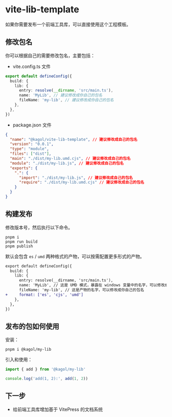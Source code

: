 # vite-lib-template

如果你需要发布一个前端工具库，可以直接使用这个工程模板。

## 修改包名

你可以根据自己的需要修改包名，主要包括：

- vite.config.ts 文件

```typescript
export default defineConfig({
  build: {
    lib: {
      entry: resolve(__dirname, 'src/main.ts'),
      name: 'MyLib', // 建议修改成你自己的包名
      fileName: 'my-lib', // 建议修改成你自己的包名
    },
  },
})
```

- package.json 文件

```json
{
  "name": "@kagol/vite-lib-template", // 建议修改成自己的包名
  "version": "0.0.1",
  "type": "module",
  "files": ["dist"],
  "main": "./dist/my-lib.umd.cjs", // 建议修改成自己的包名
  "module": "./dist/my-lib.js", // 建议修改成自己的包名
  "exports": {
    ".": {
      "import": "./dist/my-lib.js", // 建议修改成自己的包名
      "require": "./dist/my-lib.umd.cjs" // 建议修改成自己的包名
    }
  }
}
```

## 构建发布

修改版本号，然后执行以下命令。

```shell
pnpm i
pnpm run build
pnpm publish
```

默认会包含 `es` / `umd` 两种格式的产物，可以按需配置更多形式的产物。

```diff
export default defineConfig({
  build: {
    lib: {
      entry: resolve(__dirname, 'src/main.ts'),
      name: 'MyLib', // 这是 UMD 模式，暴露在 windows 变量中的名字，可以修改成你自己的包名
      fileName: 'my-lib', // 这是产物的名字，可以修改成你自己的包名
+     format: ['es', 'cjs', 'umd']
    },
  },
})
```

## 发布的包如何使用

安装：

```shell
pnpm i @kagol/my-lib
```

引入和使用：

```typescript
import { add } from '@kagol/my-lib'

console.log('add(1, 2):', add(1, 2))
```

## 下一步

- 给前端工具库增加基于 VitePress 的文档系统
